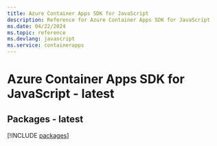```yaml
---
title: Azure Container Apps SDK for JavaScript
description: Reference for Azure Container Apps SDK for JavaScript
ms.date: 04/22/2024
ms.topic: reference
ms.devlang: javascript
ms.service: containerapps
---
```

# Azure Container Apps SDK for JavaScript - latest
## Packages - latest
[!INCLUDE [packages](container-apps-index.md)]